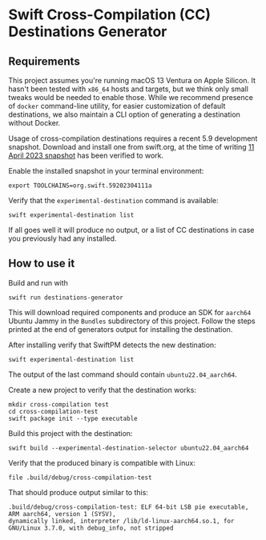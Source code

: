 # Swift Cross-Compilation (CC) Destinations Generator

## Requirements

This project assumes you're running macOS 13 Ventura on Apple Silicon. It hasn't been tested with `x86_64` hosts and
targets, but we think only small tweaks would be needed to enable those. While we recommend presence of `docker`
command-line utility, for easier customization of default destinations, we also maintain a CLI option of generating a
destination without Docker.

Usage of cross-compilation destinations requires a recent 5.9 development snapshot. Download and install one from
swift.org, at the time of writing [11 April 2023
snapshot](https://download.swift.org/swift-5.9-branch/xcode/swift-5.9-DEVELOPMENT-SNAPSHOT-2023-04-11-a/swift-5.9-DEVELOPMENT-SNAPSHOT-2023-04-11-a-osx.pkg)
has been verified to work.

Enable the installed snapshot in your terminal environment:

```
export TOOLCHAINS=org.swift.59202304111a
```

Verify that the `experimental-destination` command is available:

```
swift experimental-destination list
```

If all goes well it will produce no output, or a list of CC destinations in case you previously had any installed.

## How to use it

Build and run with

```
swift run destinations-generator
```

This will download required components and produce an SDK for `aarch64` Ubuntu Jammy in the `Bundles` subdirectory of 
this project. Follow the steps printed at the end of generators output for installing the destination.

After installing verify that SwiftPM detects the new destination:

```
swift experimental-destination list
```

The output of the last command should contain `ubuntu22.04_aarch64`.

Create a new project to verify that the destination works:

```
mkdir cross-compilation test
cd cross-compilation-test
swift package init --type executable
```

Build this project with the destination:

```
swift build --experimental-destination-selector ubuntu22.04_aarch64
```

Verify that the produced binary is compatible with Linux:

```
file .build/debug/cross-compilation-test
```

That should produce output similar to this:

```
.build/debug/cross-compilation-test: ELF 64-bit LSB pie executable, ARM aarch64, version 1 (SYSV), 
dynamically linked, interpreter /lib/ld-linux-aarch64.so.1, for GNU/Linux 3.7.0, with debug_info, not stripped
```
